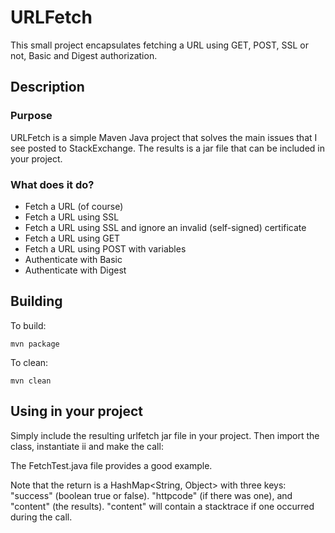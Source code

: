 # URLFetch

This small project encapsulates fetching a URL using GET, POST, SSL or not, Basic and Digest authorization.
## Description

### Purpose

URLFetch is a simple Maven Java project that solves the main issues that I see posted to StackExchange. The results is a jar file that can be included in your project.

### What does it do?

* Fetch a URL (of course)
* Fetch a URL using SSL
* Fetch a URL using SSL and ignore an invalid (self-signed) certificate
* Fetch a URL using GET
* Fetch a URL using POST with variables
* Authenticate with Basic
* Authenticate with Digest

## Building

To build:

    mvn package

To clean:

    mvn clean

## Using in your project

Simply include the resulting urlfetch jar file in your project. Then import the class, instantiate ii and make the call:

The FetchTest.java file provides a good example.

Note that the return is a HashMap<String, Object> with three keys: "success" (boolean true or false). "httpcode" (if there was one), and "content" (the results).
"content" will contain a stacktrace if one occurred during the call.



